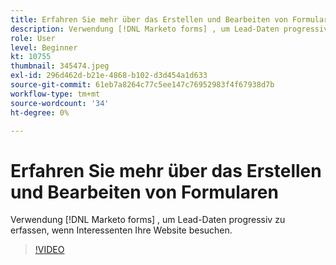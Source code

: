 ```yaml
---
title: Erfahren Sie mehr über das Erstellen und Bearbeiten von Formularen
description: Verwendung [!DNL Marketo forms] , um Lead-Daten progressiv zu erfassen, wenn Interessenten Ihre Website besuchen.
role: User
level: Beginner
kt: 10755
thumbnail: 345474.jpeg
exl-id: 296d462d-b21e-4868-b102-d3d454a1d633
source-git-commit: 61eb7a8264c77c5ee147c76952983f4f67938d7b
workflow-type: tm+mt
source-wordcount: '34'
ht-degree: 0%

---
```


# Erfahren Sie mehr über das Erstellen und Bearbeiten von Formularen

Verwendung [!DNL Marketo forms] , um Lead-Daten progressiv zu erfassen, wenn Interessenten Ihre Website besuchen.

>[!VIDEO](https://video.tv.adobe.com/v/345474/?quality=12&learn=on)
